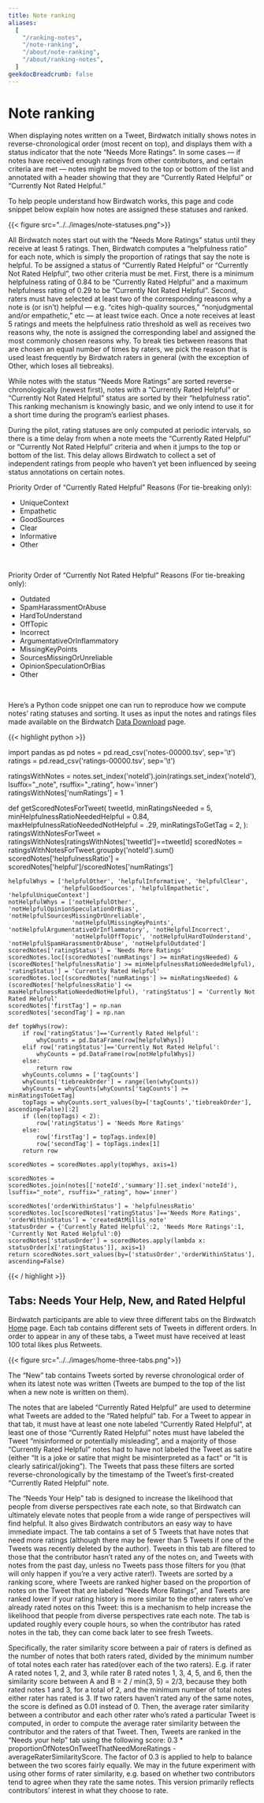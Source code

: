 ```yaml
---
title: Note ranking
aliases:
  [
    "/ranking-notes",
    "/note-ranking",
    "/about/note-ranking",
    "/about/ranking-notes",
  ]
geekdocBreadcrumb: false
---
```


# Note ranking

When displaying notes written on a Tweet, Birdwatch initially shows notes in reverse-chronological order (most recent on top), and displays them with a status indicator that the note “Needs More Ratings”.  In some cases — if notes have received enough ratings from other contributors, and certain criteria are met — notes might be moved to the top or bottom of the list and annotated with a header showing that they are “Currently Rated Helpful” or “Currently Not Rated Helpful.” 

To help people understand how Birdwatch works, this page and code snippet below explain how notes are assigned these statuses and ranked.

{{< figure src="../../images/note-statuses.png">}}

All Birdwatch notes start out with the “Needs More Ratings” status until they receive at least 5 ratings. Then, Birdwatch computes a “helpfulness ratio” for each note, which is simply the proportion of ratings that say the note is helpful. To be assigned a status of “Currently Rated Helpful” or “Currently Not Rated Helpful”, two other criteria must be met. First, there is a minimum helpfulness rating of 0.84 to be “Currently Rated Helpful” and a maximum helpfulness rating of 0.29 to be “Currently Not Rated Helpful”. Second, raters must have selected at least two of the corresponding reasons why a note is (or isn’t) helpful — e.g. “cites high-quality sources,” “nonjudgmental and/or empathetic,” etc — at least twice each. Once a note receives at least 5 ratings and meets the helpfulness ratio threshold as well as receives two reasons why, the note is assigned the corresponding label and assigned the most commonly chosen reasons why. To break ties between reasons that are chosen an equal number of times by raters, we pick the reason that is used least frequently by Birdwatch raters in general (with the exception of Other, which loses all tiebreaks).

While notes with the status “Needs More Ratings” are sorted reverse-chronologically (newest first), notes with a “Currently Rated Helpful” or “Currently Not Rated Helpful” status are sorted by their “helpfulness ratio”. This ranking mechanism is knowingly basic, and we only intend to use it for a short time during the program’s earliest phases.

During the pilot, rating statuses are only computed at periodic intervals, so there is a time delay from when a note meets the “Currently Rated Helpful” or “Currently Not Rated Helpful” criteria and when it jumps to the top or bottom of the list. This delay allows Birdwatch to collect a set of independent ratings from people who haven’t yet been influenced by seeing status annotations on certain notes.

Priority Order of “Currently Rated Helpful” Reasons (For tie-breaking only):
* UniqueContext
* Empathetic
* GoodSources
* Clear
* Informative
* Other    
<br/>

Priority Order of “Currently Not Rated Helpful” Reasons (For tie-breaking only):
* Outdated
* SpamHarassmentOrAbuse
* HardToUnderstand
* OffTopic
* Incorrect
* ArgumentativeOrInflammatory
* MissingKeyPoints
* SourcesMissingOrUnreliable
* OpinionSpeculationOrBias
* Other  
<br/>

Here’s a Python code snippet one can run to reproduce how we compute notes’ rating statuses and sorting.  It uses as input the notes and ratings files made available on the Birdwatch [Data Download](https://twitter.com/i/birdwatch/download-data) page.

{{< highlight python >}}

import pandas as pd
notes = pd.read_csv('notes-00000.tsv', sep='\t')
ratings = pd.read_csv('ratings-00000.tsv', sep='\t')

ratingsWithNotes = notes.set_index('noteId').join(ratings.set_index('noteId'), lsuffix="_note", rsuffix="_rating", how='inner')
ratingsWithNotes['numRatings'] = 1

def getScoredNotesForTweet(
  tweetId,
  minRatingsNeeded = 5,
  minHelpfulnessRatioNeededHelpful = 0.84,
  maxHelpfulnessRatioNeededNotHelpful = .29,
  minRatingsToGetTag = 2,
):
    ratingsWithNotesForTweet = ratingsWithNotes[ratingsWithNotes['tweetId']==tweetId]
    scoredNotes = ratingsWithNotesForTweet.groupby('noteId').sum()
    scoredNotes['helpfulnessRatio'] = scoredNotes['helpful']/scoredNotes['numRatings']
    
    helpfulWhys = ['helpfulOther', 'helpfulInformative', 'helpfulClear', 
                   'helpfulGoodSources', 'helpfulEmpathetic', 'helpfulUniqueContext']
    notHelpfulWhys = ['notHelpfulOther', 'notHelpfulOpinionSpeculationOrBias', 'notHelpfulSourcesMissingOrUnreliable', 
                      'notHelpfulMissingKeyPoints', 'notHelpfulArgumentativeOrInflammatory', 'notHelpfulIncorrect', 
                      'notHelpfulOffTopic', 'notHelpfulHardToUnderstand', 'notHelpfulSpamHarassmentOrAbuse', 'notHelpfulOutdated']
    scoredNotes['ratingStatus'] = 'Needs More Ratings'
    scoredNotes.loc[(scoredNotes['numRatings'] >= minRatingsNeeded) & (scoredNotes['helpfulnessRatio'] >= minHelpfulnessRatioNeededHelpful), 'ratingStatus'] = 'Currently Rated Helpful'
    scoredNotes.loc[(scoredNotes['numRatings'] >= minRatingsNeeded) & (scoredNotes['helpfulnessRatio'] <= maxHelpfulnessRatioNeededNotHelpful), 'ratingStatus'] = 'Currently Not Rated Helpful'
    scoredNotes['firstTag'] = np.nan
    scoredNotes['secondTag'] = np.nan

    def topWhys(row):
        if row['ratingStatus']=='Currently Rated Helpful':
            whyCounts = pd.DataFrame(row[helpfulWhys])
        elif row['ratingStatus']=='Currently Not Rated Helpful':
            whyCounts = pd.DataFrame(row[notHelpfulWhys])
        else:
            return row
        whyCounts.columns = ['tagCounts']
        whyCounts['tiebreakOrder'] = range(len(whyCounts))
        whyCounts = whyCounts[whyCounts['tagCounts'] >= minRatingsToGetTag]
        topTags = whyCounts.sort_values(by=['tagCounts','tiebreakOrder'], ascending=False)[:2]
        if (len(topTags) < 2):
            row['ratingStatus'] = 'Needs More Ratings'
        else:
            row['firstTag'] = topTags.index[0]
            row['secondTag'] = topTags.index[1] 
        return row
    
    scoredNotes = scoredNotes.apply(topWhys, axis=1)
    
    scoredNotes = scoredNotes.join(notes[['noteId','summary']].set_index('noteId'), lsuffix="_note", rsuffix="_rating", how='inner')

    scoredNotes['orderWithinStatus'] = 'helpfulnessRatio'
    scoredNotes.loc[scoredNotes['ratingStatus']=='Needs More Ratings', 'orderWithinStatus'] = 'createdAtMillis_note'
    statusOrder = {'Currently Rated Helpful':2, 'Needs More Ratings':1, 'Currently Not Rated Helpful':0}
    scoredNotes['statusOrder'] = scoredNotes.apply(lambda x: statusOrder[x['ratingStatus']], axis=1)
    return scoredNotes.sort_values(by=['statusOrder','orderWithinStatus'], ascending=False)

{{< / highlight >}}
<br/>


## Tabs: Needs Your Help, New, and Rated Helpful

Birdwatch participants are able to view three different tabs on the Birdwatch [Home](https://twitter.com/i/birdwatch) page. Each tab contains different sets of Tweets in different orders. In order to appear in any of these tabs, a Tweet must have received at least 100 total likes plus Retweets.

{{< figure src="../../images/home-three-tabs.png">}}

The “New” tab contains Tweets sorted by reverse chronological order of when its latest note was written (Tweets are bumped to the top of the list when a new note is written on them).

The notes that are labeled “Currently Rated Helpful” are used to determine what Tweets are added to the “Rated helpful” tab. For a Tweet to appear in that tab, it must have at least one note labeled “Currently Rated Helpful”, at least one of those “Currently Rated Helpful” notes must have labeled the Tweet “misinformed or potentially misleading”, and a majority of those “Currently Rated Helpful” notes had to have not labeled the Tweet as satire (either “It is a joke or satire that might be misinterpreted as a fact” or “It is clearly satirical/joking”). The Tweets that pass these filters are sorted reverse-chronologically by the timestamp of the Tweet’s first-created “Currently Rated Helpful” note.

The “Needs Your Help” tab is designed to increase the likelihood that people from diverse perspectives rate each note, so that Birdwatch can ultimately elevate notes that people from a wide range of perspectives will find helpful. It also gives Birdwatch contributors an easy way to have immediate impact. The tab contains a set of 5 Tweets that have notes that need more ratings (although there may be fewer than 5 Tweets if one of the Tweets was recently deleted by the author). Tweets in this tab are filtered to those that the contributor hasn’t rated any of the notes on, and Tweets with notes from the past day, unless no Tweets pass those filters for you (that will only happen if you’re a very active rater!). Tweets are sorted by a ranking score, where Tweets are ranked higher based on the proportion of notes on the Tweet that are labeled “Needs More Ratings”, and Tweets are ranked lower if your rating history is more similar to the other raters who’ve already rated notes on this Tweet: this is a mechanism to help increase the likelihood that people from diverse perspectives rate each note.  The tab is updated roughly every couple hours, so when the contributor has rated notes in the tab, they can come back later to see fresh Tweets.

Specifically, the rater similarity score between a pair of raters is defined as the number of notes that both raters rated, divided by the minimum number of total notes each rater has rated(over each of the two raters). E.g. if rater A rated notes 1, 2, and 3, while rater B rated notes 1, 3, 4, 5, and 6, then the similarity score between A and B = 2 / min(3, 5) = 2/3, because they both rated notes 1 and 3, for a total of 2, and the minimum number of total notes either rater has rated is 3. If two raters haven’t rated any of the same notes, the score is defined as 0.01 instead of 0. Then, the average rater similarity between a contributor and each other rater who’s rated a particular Tweet is computed, in order to compute the average rater similarity between the contributor and the raters of that Tweet. Then, Tweets are ranked in the “Needs your help” tab using the following score: 0.3 * proportionOfNotesOnTweetThatNeedMoreRatings - averageRaterSimilarityScore. The factor of 0.3 is applied to help to balance between the two scores fairly equally. We may in the future experiment with using other forms of rater similarity, e.g. based on whether two contributors tend to agree when they rate the same notes. This version primarily reflects contributors’ interest in what they choose to rate. 
